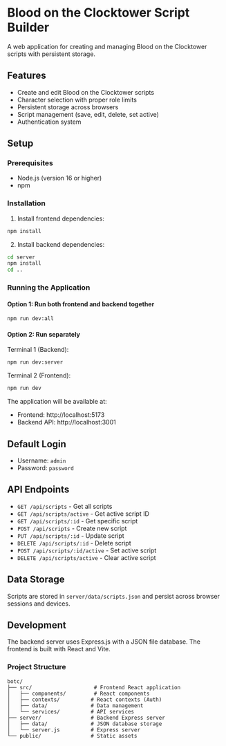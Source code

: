 # Blood on the Clocktower Script Builder

A web application for creating and managing Blood on the Clocktower scripts with persistent storage.

## Features

- Create and edit Blood on the Clocktower scripts
- Character selection with proper role limits
- Persistent storage across browsers
- Script management (save, edit, delete, set active)
- Authentication system

## Setup

### Prerequisites

- Node.js (version 16 or higher)
- npm

### Installation

1. Install frontend dependencies:
```bash
npm install
```

2. Install backend dependencies:
```bash
cd server
npm install
cd ..
```

### Running the Application

#### Option 1: Run both frontend and backend together
```bash
npm run dev:all
```

#### Option 2: Run separately

Terminal 1 (Backend):
```bash
npm run dev:server
```

Terminal 2 (Frontend):
```bash
npm run dev
```

The application will be available at:
- Frontend: http://localhost:5173
- Backend API: http://localhost:3001

## Default Login

- Username: `admin`
- Password: `password`

## API Endpoints

- `GET /api/scripts` - Get all scripts
- `GET /api/scripts/active` - Get active script ID
- `GET /api/scripts/:id` - Get specific script
- `POST /api/scripts` - Create new script
- `PUT /api/scripts/:id` - Update script
- `DELETE /api/scripts/:id` - Delete script
- `POST /api/scripts/:id/active` - Set active script
- `DELETE /api/scripts/active` - Clear active script

## Data Storage

Scripts are stored in `server/data/scripts.json` and persist across browser sessions and devices.

## Development

The backend server uses Express.js with a JSON file database. The frontend is built with React and Vite.

### Project Structure

```
botc/
├── src/                    # Frontend React application
│   ├── components/         # React components
│   ├── contexts/          # React contexts (Auth)
│   ├── data/              # Data management
│   └── services/          # API services
├── server/                # Backend Express server
│   ├── data/              # JSON database storage
│   └── server.js          # Express server
└── public/                # Static assets
```